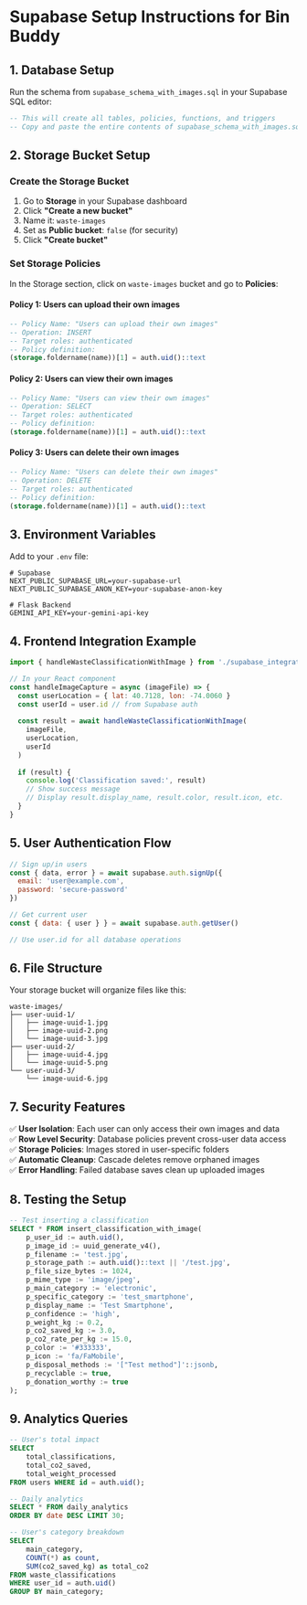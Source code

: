 # Supabase Setup Instructions for Bin Buddy

## 1. Database Setup

Run the schema from `supabase_schema_with_images.sql` in your Supabase SQL editor:

```sql
-- This will create all tables, policies, functions, and triggers
-- Copy and paste the entire contents of supabase_schema_with_images.sql
```

## 2. Storage Bucket Setup

### Create the Storage Bucket

1. Go to **Storage** in your Supabase dashboard
2. Click **"Create a new bucket"**
3. Name it: `waste-images`
4. Set as **Public bucket**: `false` (for security)
5. Click **"Create bucket"**

### Set Storage Policies

In the Storage section, click on `waste-images` bucket and go to **Policies**:

#### Policy 1: Users can upload their own images
```sql
-- Policy Name: "Users can upload their own images"
-- Operation: INSERT
-- Target roles: authenticated
-- Policy definition:
(storage.foldername(name))[1] = auth.uid()::text
```

#### Policy 2: Users can view their own images  
```sql
-- Policy Name: "Users can view their own images"
-- Operation: SELECT
-- Target roles: authenticated
-- Policy definition:
(storage.foldername(name))[1] = auth.uid()::text
```

#### Policy 3: Users can delete their own images
```sql
-- Policy Name: "Users can delete their own images" 
-- Operation: DELETE
-- Target roles: authenticated
-- Policy definition:
(storage.foldername(name))[1] = auth.uid()::text
```

## 3. Environment Variables

Add to your `.env` file:

```env
# Supabase
NEXT_PUBLIC_SUPABASE_URL=your-supabase-url
NEXT_PUBLIC_SUPABASE_ANON_KEY=your-supabase-anon-key

# Flask Backend
GEMINI_API_KEY=your-gemini-api-key
```

## 4. Frontend Integration Example

```javascript
import { handleWasteClassificationWithImage } from './supabase_integration_with_images.js'

// In your React component
const handleImageCapture = async (imageFile) => {
  const userLocation = { lat: 40.7128, lon: -74.0060 }
  const userId = user.id // from Supabase auth
  
  const result = await handleWasteClassificationWithImage(
    imageFile, 
    userLocation, 
    userId
  )
  
  if (result) {
    console.log('Classification saved:', result)
    // Show success message
    // Display result.display_name, result.color, result.icon, etc.
  }
}
```

## 5. User Authentication Flow

```javascript
// Sign up/in users
const { data, error } = await supabase.auth.signUp({
  email: 'user@example.com',
  password: 'secure-password'
})

// Get current user
const { data: { user } } = await supabase.auth.getUser()

// Use user.id for all database operations
```

## 6. File Structure

Your storage bucket will organize files like this:

```
waste-images/
├── user-uuid-1/
│   ├── image-uuid-1.jpg
│   ├── image-uuid-2.png
│   └── image-uuid-3.jpg
├── user-uuid-2/
│   ├── image-uuid-4.jpg
│   └── image-uuid-5.png
└── user-uuid-3/
    └── image-uuid-6.jpg
```

## 7. Security Features

✅ **User Isolation**: Each user can only access their own images and data  
✅ **Row Level Security**: Database policies prevent cross-user data access  
✅ **Storage Policies**: Images stored in user-specific folders  
✅ **Automatic Cleanup**: Cascade deletes remove orphaned images  
✅ **Error Handling**: Failed database saves clean up uploaded images  

## 8. Testing the Setup

```sql
-- Test inserting a classification
SELECT * FROM insert_classification_with_image(
    p_user_id := auth.uid(),
    p_image_id := uuid_generate_v4(),
    p_filename := 'test.jpg',
    p_storage_path := auth.uid()::text || '/test.jpg',
    p_file_size_bytes := 1024,
    p_mime_type := 'image/jpeg',
    p_main_category := 'electronic',
    p_specific_category := 'test_smartphone',
    p_display_name := 'Test Smartphone',
    p_confidence := 'high',
    p_weight_kg := 0.2,
    p_co2_saved_kg := 3.0,
    p_co2_rate_per_kg := 15.0,
    p_color := '#333333',
    p_icon := 'fa/FaMobile',
    p_disposal_methods := '["Test method"]'::jsonb,
    p_recyclable := true,
    p_donation_worthy := true
);
```

## 9. Analytics Queries

```sql
-- User's total impact
SELECT 
    total_classifications,
    total_co2_saved,
    total_weight_processed
FROM users WHERE id = auth.uid();

-- Daily analytics
SELECT * FROM daily_analytics 
ORDER BY date DESC LIMIT 30;

-- User's category breakdown
SELECT 
    main_category,
    COUNT(*) as count,
    SUM(co2_saved_kg) as total_co2
FROM waste_classifications 
WHERE user_id = auth.uid()
GROUP BY main_category;
``` 